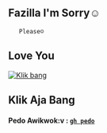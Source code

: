 
## Fazilla I'm Sorry☺
       Please☺

## Love You


<p><a href="https://wa.me/6283876159184?text=hallo+abang+ganteng><"> <img src="https://i.postimg.cc/sVJMVpR7/Remini20211108215957883.jpg" alt="Klik bang" /></a></p>

## Klik Aja Bang

#### Pedo Awikwok:v : [`gh pedo`](https://github.com/ChacaX/)
